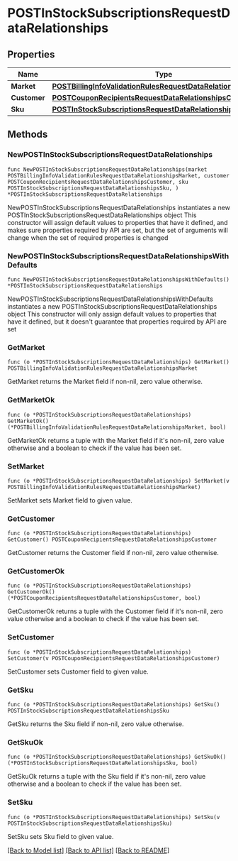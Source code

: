 # POSTInStockSubscriptionsRequestDataRelationships

## Properties

Name | Type | Description | Notes
------------ | ------------- | ------------- | -------------
**Market** | [**POSTBillingInfoValidationRulesRequestDataRelationshipsMarket**](POSTBillingInfoValidationRulesRequestDataRelationshipsMarket.md) |  | 
**Customer** | [**POSTCouponRecipientsRequestDataRelationshipsCustomer**](POSTCouponRecipientsRequestDataRelationshipsCustomer.md) |  | 
**Sku** | [**POSTInStockSubscriptionsRequestDataRelationshipsSku**](POSTInStockSubscriptionsRequestDataRelationshipsSku.md) |  | 

## Methods

### NewPOSTInStockSubscriptionsRequestDataRelationships

`func NewPOSTInStockSubscriptionsRequestDataRelationships(market POSTBillingInfoValidationRulesRequestDataRelationshipsMarket, customer POSTCouponRecipientsRequestDataRelationshipsCustomer, sku POSTInStockSubscriptionsRequestDataRelationshipsSku, ) *POSTInStockSubscriptionsRequestDataRelationships`

NewPOSTInStockSubscriptionsRequestDataRelationships instantiates a new POSTInStockSubscriptionsRequestDataRelationships object
This constructor will assign default values to properties that have it defined,
and makes sure properties required by API are set, but the set of arguments
will change when the set of required properties is changed

### NewPOSTInStockSubscriptionsRequestDataRelationshipsWithDefaults

`func NewPOSTInStockSubscriptionsRequestDataRelationshipsWithDefaults() *POSTInStockSubscriptionsRequestDataRelationships`

NewPOSTInStockSubscriptionsRequestDataRelationshipsWithDefaults instantiates a new POSTInStockSubscriptionsRequestDataRelationships object
This constructor will only assign default values to properties that have it defined,
but it doesn't guarantee that properties required by API are set

### GetMarket

`func (o *POSTInStockSubscriptionsRequestDataRelationships) GetMarket() POSTBillingInfoValidationRulesRequestDataRelationshipsMarket`

GetMarket returns the Market field if non-nil, zero value otherwise.

### GetMarketOk

`func (o *POSTInStockSubscriptionsRequestDataRelationships) GetMarketOk() (*POSTBillingInfoValidationRulesRequestDataRelationshipsMarket, bool)`

GetMarketOk returns a tuple with the Market field if it's non-nil, zero value otherwise
and a boolean to check if the value has been set.

### SetMarket

`func (o *POSTInStockSubscriptionsRequestDataRelationships) SetMarket(v POSTBillingInfoValidationRulesRequestDataRelationshipsMarket)`

SetMarket sets Market field to given value.


### GetCustomer

`func (o *POSTInStockSubscriptionsRequestDataRelationships) GetCustomer() POSTCouponRecipientsRequestDataRelationshipsCustomer`

GetCustomer returns the Customer field if non-nil, zero value otherwise.

### GetCustomerOk

`func (o *POSTInStockSubscriptionsRequestDataRelationships) GetCustomerOk() (*POSTCouponRecipientsRequestDataRelationshipsCustomer, bool)`

GetCustomerOk returns a tuple with the Customer field if it's non-nil, zero value otherwise
and a boolean to check if the value has been set.

### SetCustomer

`func (o *POSTInStockSubscriptionsRequestDataRelationships) SetCustomer(v POSTCouponRecipientsRequestDataRelationshipsCustomer)`

SetCustomer sets Customer field to given value.


### GetSku

`func (o *POSTInStockSubscriptionsRequestDataRelationships) GetSku() POSTInStockSubscriptionsRequestDataRelationshipsSku`

GetSku returns the Sku field if non-nil, zero value otherwise.

### GetSkuOk

`func (o *POSTInStockSubscriptionsRequestDataRelationships) GetSkuOk() (*POSTInStockSubscriptionsRequestDataRelationshipsSku, bool)`

GetSkuOk returns a tuple with the Sku field if it's non-nil, zero value otherwise
and a boolean to check if the value has been set.

### SetSku

`func (o *POSTInStockSubscriptionsRequestDataRelationships) SetSku(v POSTInStockSubscriptionsRequestDataRelationshipsSku)`

SetSku sets Sku field to given value.



[[Back to Model list]](../README.md#documentation-for-models) [[Back to API list]](../README.md#documentation-for-api-endpoints) [[Back to README]](../README.md)


